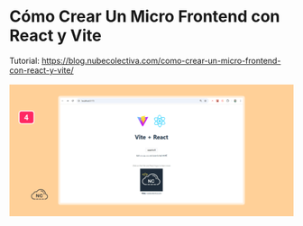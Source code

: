# Cómo Crear Un Micro Frontend con React y Vite
Tutorial: https://blog.nubecolectiva.com/como-crear-un-micro-frontend-con-react-y-vite/
<br><br>
![Cómo Crear Un Micro Frontend con React y Vite](https://raw.githubusercontent.com/collectivecloudperu/como-crear-un-micro-frontend-con-react-y-vite/refs/heads/main/proyecto-microfrontend-creado-con-react-y-vite-correctamente.png)
